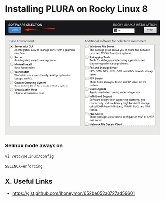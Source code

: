 # Installing PLURA on Rocky Linux 8

<img src="rocky8/os/images/Rocky8_Software_Selection.png">

### Selinux mode aways on

    vi /etc/selinux/config
    
    SELINUX=enforcing

## X. Useful Links

- https://gist.github.com/ihoneymon/652be052a0727ad59601
